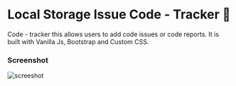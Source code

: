 
# Local Storage Issue Code - Tracker 🎫

Code - tracker this allows users to add code issues or code reports. It is built with Vanilla Js, Bootstrap and Custom CSS.

### Screenshot
![screeshot](https://user-images.githubusercontent.com/94834060/208602173-3dfe459a-51f4-4654-857b-54ff3d8059bf.png)
